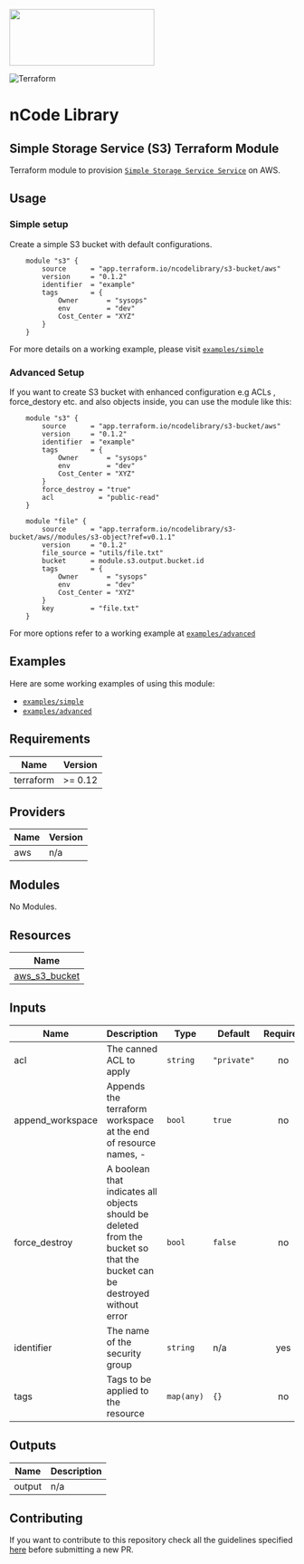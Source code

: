 <p align="left"><img width="256" height="100" src="https://www.nclouds.com/img/nclouds-logo.svg"></p>  

![Terraform](https://github.com/nclouds/terraform-aws-s3-bucket/workflows/Terraform/badge.svg)
# nCode Library

## Simple Storage Service (S3) Terraform Module

Terraform module to provision [`Simple Storage Service Service`](https://aws.amazon.com/s3) on AWS.

## Usage

### Simple setup

Create a simple S3 bucket with default configurations.
```hcl
    module "s3" {
        source      = "app.terraform.io/ncodelibrary/s3-bucket/aws"
        version     = "0.1.2"
        identifier  = "example"
        tags        = {
            Owner       = "sysops"
            env         = "dev"
            Cost_Center = "XYZ"
        }
    }
```

For more details on a working example, please visit [`examples/simple`](examples/simple)

### Advanced Setup
If you want to create S3 bucket with enhanced configuration e.g ACLs , force_destory etc. and also objects inside, you can use the module like this:

```hcl
    module "s3" {
        source      = "app.terraform.io/ncodelibrary/s3-bucket/aws"
        version     = "0.1.2"
        identifier  = "example"
        tags        = {
            Owner       = "sysops"
            env         = "dev"
            Cost_Center = "XYZ"
        }
        force_destroy = "true"
        acl           = "public-read"
    }

    module "file" {
        source      = "app.terraform.io/ncodelibrary/s3-bucket/aws//modules/s3-object?ref=v0.1.1"
        version     = "0.1.2"
        file_source = "utils/file.txt"
        bucket      = module.s3.output.bucket.id
        tags        = {
            Owner       = "sysops"
            env         = "dev"
            Cost_Center = "XYZ"
        }
        key         = "file.txt"
    }
```

For more options refer to a working example at [`examples/advanced`](examples/advanced)

## Examples
Here are some working examples of using this module:
- [`examples/simple`](examples/simple)
- [`examples/advanced`](examples/advanced)

<!-- BEGINNING OF PRE-COMMIT-TERRAFORM DOCS HOOK -->
## Requirements

| Name | Version |
|------|---------|
| terraform | >= 0.12 |

## Providers

| Name | Version |
|------|---------|
| aws | n/a |

## Modules

No Modules.

## Resources

| Name |
|------|
| [aws_s3_bucket](https://registry.terraform.io/providers/hashicorp/aws/latest/docs/resources/s3_bucket) |

## Inputs

| Name | Description | Type | Default | Required |
|------|-------------|------|---------|:--------:|
| acl | The canned ACL to apply | `string` | `"private"` | no |
| append\_workspace | Appends the terraform workspace at the end of resource names, <identifier>-<worspace> | `bool` | `true` | no |
| force\_destroy | A boolean that indicates all objects should be deleted from the bucket so that the bucket can be destroyed without error | `bool` | `false` | no |
| identifier | The name of the security group | `string` | n/a | yes |
| tags | Tags to be applied to the resource | `map(any)` | `{}` | no |

## Outputs

| Name | Description |
|------|-------------|
| output | n/a |
<!-- END OF PRE-COMMIT-TERRAFORM DOCS HOOK -->

## Contributing
If you want to contribute to this repository check all the guidelines specified [here](.github/CONTRIBUTING.md) before submitting a new PR.
